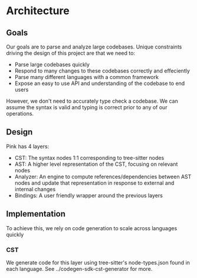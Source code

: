 # Architecture

## Goals

Our goals are to parse and analyze large codebases. Unique constraints driving the design of this project are that we need to:

- Parse large codebases quickly
- Respond to many changes to these codebases correctly and effeciently
- Parse many different languages with a common framework
- Expose an easy to use API and understanding of the codebase to end users

However, we don't need to accurately type check a codebase. We can assume the syntax is valid and typing is correct prior to any of our operations.

## Design

Pink has 4 layers:

- CST: The syntax nodes 1:1 corresponding to tree-sitter nodes
- AST: A higher level representation of the CST, focusing on relevant nodes
- Analyzer: An engine to compute references/dependencies between AST nodes and update that representation in response to external and internal changes
- Bindings: A user friendly wrapper around the previous layers

## Implementation

To achieve this, we rely on code generation to scale across languages quickly

### CST

We generate code for this layer using tree-sitter's node-types.json found in each language.
See ../codegen-sdk-cst-generator for more.

